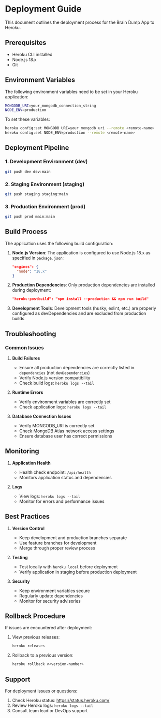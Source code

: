# Deployment Guide

This document outlines the deployment process for the Brain Dump App to Heroku.

## Prerequisites

- Heroku CLI installed
- Node.js 18.x
- Git

## Environment Variables

The following environment variables need to be set in your Heroku application:

```bash
MONGODB_URI=your_mongodb_connection_string
NODE_ENV=production
```

To set these variables:

```bash
heroku config:set MONGODB_URI=your_mongodb_uri --remote <remote-name>
heroku config:set NODE_ENV=production --remote <remote-name>
```

## Deployment Pipeline

### 1. Development Environment (dev)
```bash
git push dev dev:main
```

### 2. Staging Environment (staging)
```bash
git push staging staging:main
```

### 3. Production Environment (prod)
```bash
git push prod main:main
```

## Build Process

The application uses the following build configuration:

1. **Node.js Version**: The application is configured to use Node.js 18.x as specified in `package.json`:
   ```json
   "engines": {
     "node": "18.x"
   }
   ```

2. **Production Dependencies**: Only production dependencies are installed during deployment:
   ```json
   "heroku-postbuild": "npm install --production && npm run build"
   ```

3. **Development Tools**: Development tools (husky, eslint, etc.) are properly configured as devDependencies and are excluded from production builds.

## Troubleshooting

### Common Issues

1. **Build Failures**
   - Ensure all production dependencies are correctly listed in `dependencies` (not `devDependencies`)
   - Verify Node.js version compatibility
   - Check build logs: `heroku logs --tail`

2. **Runtime Errors**
   - Verify environment variables are correctly set
   - Check application logs: `heroku logs --tail`

3. **Database Connection Issues**
   - Verify MONGODB_URI is correctly set
   - Check MongoDB Atlas network access settings
   - Ensure database user has correct permissions

## Monitoring

1. **Application Health**
   - Health check endpoint: `/api/health`
   - Monitors application status and dependencies

2. **Logs**
   - View logs: `heroku logs --tail`
   - Monitor for errors and performance issues

## Best Practices

1. **Version Control**
   - Keep development and production branches separate
   - Use feature branches for development
   - Merge through proper review process

2. **Testing**
   - Test locally with `heroku local` before deployment
   - Verify application in staging before production deployment

3. **Security**
   - Keep environment variables secure
   - Regularly update dependencies
   - Monitor for security advisories

## Rollback Procedure

If issues are encountered after deployment:

1. View previous releases:
   ```bash
   heroku releases
   ```

2. Rollback to a previous version:
   ```bash
   heroku rollback v<version-number>
   ```

## Support

For deployment issues or questions:
1. Check Heroku status: https://status.heroku.com/
2. Review Heroku logs: `heroku logs --tail`
3. Consult team lead or DevOps support
